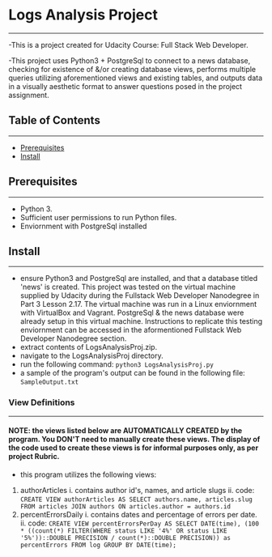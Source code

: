 # Logs Analysis Project
----------------------
-This is a project created for Udacity Course: Full Stack Web Developer.

-This project uses Python3 + PostgreSql to connect to a news database, checking for existence of &/or creating database views, performs multiple queries utilizing aforementioned views and existing tables, and outputs data in a visually aesthetic format to answer questions posed in the project assignment.

## Table of Contents
-------------------
- [Prerequisites](#prerequisites)
- [Install](#install)

## Prerequisites
---------------
- Python 3.
- Sufficient user permissions to run Python files.
- Enviornment with PostgreSql installed


## Install
---------
- ensure Python3 and PostgreSql are installed, and that a database titled 'news' is created.  This project was tested on the virtual machine supplied by Udacity during the Fullstack Web Developer Nanodegree in Part 3 Lesson 2.17.  The virtual machine was run in a Linux enviornment with VirtualBox and Vagrant.  PostgreSql & the news database were already setup in this virtual machine.  Instructions to replicate this testing enviornment can be accessed in the aformentioned Fullstack Web Developer Nanodegree section.
- extract contents of LogsAnalysisProj.zip.
- navigate to the LogsAnalysisProj directory.
- run the following command: `python3 LogsAnalysisProj.py`
- a sample of the program's output can be found in the following file: `SampleOutput.txt`


### View Definitions
-------------------
#### NOTE: the views listed below are AUTOMATICALLY CREATED by the program.  You DON'T need to manually create these views.  The display of the code used to create these views is for informal purposes only, as per project Rubric.
- this program utilizes the following views:
1. authorArticles
    i. contains author id's, names, and article slugs
    ii. code: ``CREATE VIEW authorArticles AS SELECT authors.name, articles.slug FROM articles JOIN authors ON articles.author = authors.id``
2. percentErrorsDaily
    i.  contains dates and percentage of errors per date.
    ii.  code: ``CREATE VIEW percentErrorsPerDay AS
    SELECT DATE(time), (100 * ((count(*) FILTER(WHERE status LIKE '4%' OR status LIKE '5%'))::DOUBLE PRECISION / count(*)::DOUBLE PRECISION)) as percentErrors
    FROM log
    GROUP BY DATE(time);``